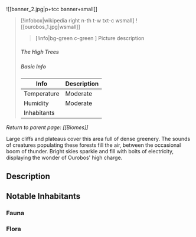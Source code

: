 ![[banner_2.jpg|p+tcc banner+small]]
> [!infobox|wikipedia right n-th t-w txt-c wsmall]
> ![[ourobos_1.jpg|wsmall]]
>> [!info|bg-green c-green ] Picture description
>##### The High Trees
> ##### _Basic Info_
> | Info | Description |
> | ---- | ---- |
> | Temperature | Moderate |
> | Humidity | Moderate |
> | Inhabitants |  |

*Return to parent page: [[Biomes]]*

Large cliffs and plateaus cover this area full of dense greenery. The sounds of creatures populating these forests fill the air, between the occasional boom of thunder. Bright skies sparkle and fill with bolts of electricity, displaying the wonder of Ourobos' high charge.

## Description

## Notable Inhabitants

### Fauna

### Flora